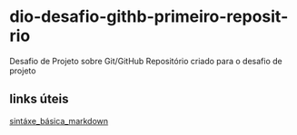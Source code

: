 # dio-desafio-githb-primeiro-reposit-rio
Desafio de Projeto sobre Git/GitHub
Repositório criado para o desafio de projeto

## links úteis
[sintáxe_básica_markdown](https://www.markdownguide.org/)
